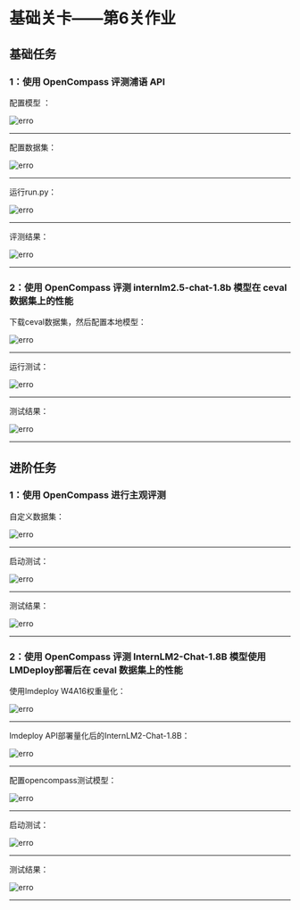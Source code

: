 
# 基础关卡——第6关作业

    
## 基础任务

### 1：使用 OpenCompass 评测浦语 API

配置模型 ：

  
![erro](https://github.com/Victory-7291/AI_Lab/raw/main/images/oc1.png "2024-11-20%2010-52-40.png")

  
-------------------------------------------------------------------------------------------------------------------

  
配置数据集：

  
![erro](https://github.com/Victory-7291/AI_Lab/raw/main/images/oc2.png "2024-11-20%2016-23-28.png")

  
-------------------------------------------------------------------------------------------------------------------


运行run.py：

  
![erro](https://github.com/Victory-7291/AI_Lab/raw/main/images/oc3.png "2024-11-20%2021-42-15.png")

  
-------------------------------------------------------------------------------------------------------------------


评测结果：

  
![erro](https://github.com/Victory-7291/AI_Lab/raw/main/images/oc4.png "2024-11-20%2021-42-31.png")

  
-------------------------------------------------------------------------------------------------------------------


### 2：使用 OpenCompass 评测 internlm2.5-chat-1.8b 模型在 ceval 数据集上的性能

  
下载ceval数据集，然后配置本地模型：

  
![erro](https://github.com/Victory-7291/AI_Lab/raw/main/images/oc6.png "2024-11-20%2021-43-08.png")

  
-------------------------------------------------------------------------------------------------------------------


运行测试：

  
![erro](https://github.com/Victory-7291/AI_Lab/raw/main/images/oc7.png "2024-11-20%2021-42-31.png")

  
-------------------------------------------------------------------------------------------------------------------


测试结果：

![erro](https://github.com/Victory-7291/AI_Lab/raw/main/images/oc8.png "2024-11-20%2021-42-15.png")

  
-------------------------------------------------------------------------------------------------------------------


## 进阶任务

### 1：使用 OpenCompass 进行主观评测
  
自定义数据集：

![erro](https://github.com/Victory-7291/AI_Lab/raw/main/images/2024-11-30%2021-38-19.png "2024-11-20%2021-43-08.png")

  
-------------------------------------------------------------------------------------------------------------------


启动测试：

  
![erro](https://github.com/Victory-7291/AI_Lab/raw/main/images/2024-11-30%2021-39-33.png "2024-11-20%2021-43-50.png")

  
-------------------------------------------------------------------------------------------------------------------


测试结果：

  
![erro](https://github.com/Victory-7291/AI_Lab/raw/main/images/2024-11-30%2021-39-49.png "2024-11-20%2021-43-50.png")

  
-------------------------------------------------------------------------------------------------------------------

  
### 2：使用 OpenCompass 评测 InternLM2-Chat-1.8B 模型使用 LMDeploy部署后在 ceval 数据集上的性能

  
使用lmdeploy W4A16权重量化：

![erro](https://github.com/Victory-7291/AI_Lab/raw/main/images/oc9.png "2024-11-20%2021-43-08.png")

  
-------------------------------------------------------------------------------------------------------------------


lmdeploy API部署量化后的InternLM2-Chat-1.8B：

  
![erro](https://github.com/Victory-7291/AI_Lab/raw/main/images/oc10.png "2024-11-20%2021-43-50.png")

  
-------------------------------------------------------------------------------------------------------------------


配置opencompass测试模型：

  
![erro](https://github.com/Victory-7291/AI_Lab/raw/main/images/oc11.png "2024-11-20%2021-43-50.png")

  
-------------------------------------------------------------------------------------------------------------------


启动测试：

  
![erro](https://github.com/Victory-7291/AI_Lab/raw/main/images/oc12.png "2024-11-20%2021-43-50.png")

  
-------------------------------------------------------------------------------------------------------------------


测试结果：

  
![erro](https://github.com/Victory-7291/AI_Lab/raw/main/images/oc13.png "2024-11-20%2021-43-50.png")

  
-------------------------------------------------------------------------------------------------------------------
